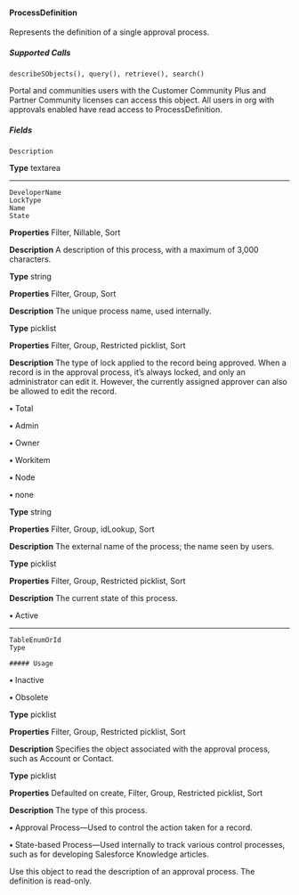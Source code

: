 #### ProcessDefinition

Represents the definition of a single approval process.

##### Supported Calls
```
describeSObjects(), query(), retrieve(), search()

```
Portal and communities users with the Customer Community Plus and Partner Community licenses can access this object. All users in
org with approvals enabled have read access to ProcessDefinition.

##### Fields

```
Description

```

**Type**
textarea


-----

```
DeveloperName
LockType
Name
State

```

**Properties**
Filter, Nillable, Sort

**Description**
A description of this process, with a maximum of 3,000 characters.

**Type**
string

**Properties**
Filter, Group, Sort

**Description**
The unique process name, used internally.

**Type**
picklist

**Properties**
Filter, Group, Restricted picklist, Sort

**Description**
The type of lock applied to the record being approved. When a record is in the approval
process, it’s always locked, and only an administrator can edit it. However, the currently
assigned approver can also be allowed to edit the record.

**•** Total

**•** Admin

**•** Owner

**•** Workitem

**•** Node

**•** none

**Type**
string

**Properties**
Filter, Group, idLookup, Sort

**Description**
The external name of the process; the name seen by users.

**Type**
picklist

**Properties**
Filter, Group, Restricted picklist, Sort

**Description**
The current state of this process.

**•** Active


-----

```
TableEnumOrId
Type

##### Usage

```


**•** Inactive

**•** Obsolete

**Type**
picklist

**Properties**
Filter, Group, Restricted picklist, Sort

**Description**
Specifies the object associated with the approval process, such as Account or Contact.

**Type**
picklist

**Properties**
Defaulted on create, Filter, Group, Restricted picklist, Sort

**Description**
The type of this process.

**•** Approval Process—Used to control the action taken for a record.

**•** State-based Process—Used internally to track various control processes, such as for
developing Salesforce Knowledge articles.


Use this object to read the description of an approval process. The definition is read-only.

